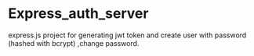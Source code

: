 # Express_auth_server
express.js project for generating jwt token and create user with password (hashed with bcrypt) ,change password.
